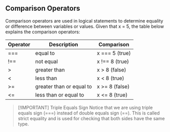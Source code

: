 ## Comparison Operators

Comparison operators are used in logical statements to determine equality or difference between variables or values.
Given that x = 5, the table below explains the comparison operators:

| **Operator** | **Description**          | **Comparison** |
| ------------ | ------------------------ | -------------- |
| ===          | equal to                 | x === 5 (true) |
| !==          | not equal                | x !== 8 (true) |
| >            | greater than             | x > 8 (false)  |
| <            | less than                | x < 8 (true)   |
| >=           | greater than or equal to | x >= 8 (false) |
| <=           | less than or equal to    | x <= 8 (true)  |

> [!IMPORTANT] Triple Equals Sign
> Notice that we are using triple equals sign (===) instead of double equals sign (==). This is called strict equality and is used for checking that both sides have the same type.
